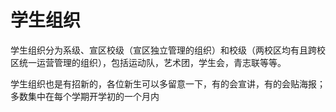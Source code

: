 # 学生组织

<Todo content="缺少更新和补充;部分宣传图、介绍可能已经过时"/>

学生组织分为系级、宣区校级（宣区独立管理的组织）和校级（两校区均有且跨校区统一运营管理的组织），包括运动队，艺术团，学生会，青志联等等。

学生组织也是有招新的，各位新生可以多留意一下，有的会宣讲，有的会贴海报；多数集中在每个学期开学初的一个月内
